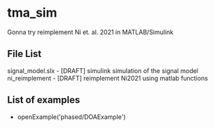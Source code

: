 # tma_sim

Gonna try reimplement Ni et. al. 2021 in MATLAB/Simulink


## File List
signal_model.slx - [DRAFT] simulink simulation of the signal model
ni_reimplement - [DRAFT] reimplement Ni2021 using matlab functions


## List of examples
- openExample('phased/DOAExample')

